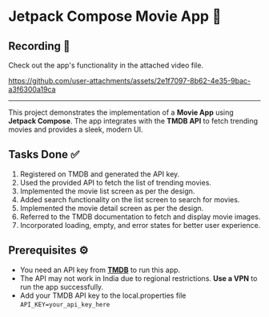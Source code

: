 # Jetpack Compose Movie App 🎥

## Recording 🎥  
Check out the app's functionality in the attached video file.  

https://github.com/user-attachments/assets/2e1f7097-8b62-4e35-9bac-a3f6300a19ca

---

This project demonstrates the implementation of a **Movie App** using **Jetpack Compose**. The app integrates with the **TMDB API** to fetch trending movies and provides a sleek, modern UI.

## Tasks Done ✅

1. Registered on TMDB and generated the API key.
2. Used the provided API to fetch the list of trending movies.
3. Implemented the movie list screen as per the design.
4. Added search functionality on the list screen to search for movies.
5. Implemented the movie detail screen as per the design.
6. Referred to the TMDB documentation to fetch and display movie images.
7. Incorporated loading, empty, and error states for better user experience.

## Prerequisites ⚙️
- You need an API key from **[TMDB](https://www.themoviedb.org/movie)** to run this app.
- The API may not work in India due to regional restrictions. **Use a VPN** to run the app successfully.
- Add your TMDB API key to the local.properties file
  `API_KEY=your_api_key_here`




